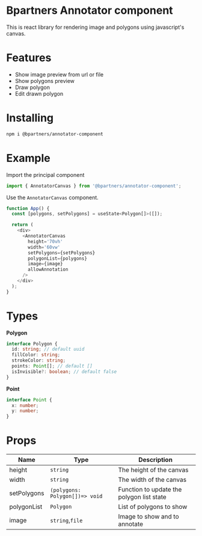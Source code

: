 # Bpartners Annotator component

This is react library for rendering image and polygons using javascript's canvas.

# Features

- Show image preview from url or file
- Show polygons preview
- Draw polygon
- Edit drawn polygon

# Installing

```sh
npm i @bpartners/annotator-component
```

# Example

Import the principal component

```js
import { AnnotatorCanvas } from '@bpartners/annotator-component';
```

Use the `AnnotatorCanvas` component.

```js
function App() {
  const [polygons, setPolygons] = useState<Polygon[]>([]);

  return (
    <div>
      <AnnotatorCanvas
        height='70vh'
        width='60vw'
        setPolygons={setPolygons}
        polygonList={polygons}
        image={image}
        allowAnnotation
      />
    </div>
  );
}
```

# Types

**Polygon**

```ts
interface Polygon {
  id: string; // default uuid
  fillColor: string;
  strokeColor: string;
  points: Point[]; // default []
  isInvisible?: boolean; // default false
}
```

**Point**

```ts
interface Point {
  x: number;
  y: number;
}
```

# Props

| Name        | Type                           | Description                               |
| ----------- | ------------------------------ | ----------------------------------------- |
| height      | `string`                       | The height of the canvas                  |
| width       | `string`                       | The width of the canvas                   |
| setPolygons | `(polygons: Polygon[])=> void` | Function to update the polygon list state |
| polygonList | `Polygon`                      | List of polygons to show                  |
| image       | `string`,`file`                | Image to show and to annotate             |
